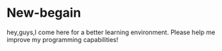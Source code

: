 # New-begain
hey,guys,I come here for a better learning environment.
Please help me improve my programming capabilities!
